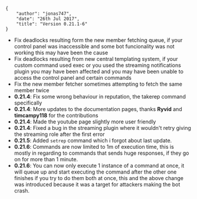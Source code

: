     {
        "author": "jonas747",
        "date": "26th Jul 2017",
        "title": "Version 0.21.1-6"
    }

- Fix deadlocks resulting form the new member fetching queue, if your control panel was inaccessible and some bot funcionality was not working this may have been the cause
- Fix deadlocks resulting from new central templating system, if your custom command used exec or you used the streaming notifications plugin you may have been affected and you may have been unable to access the control panel and certain commands
- Fix the new member fetcher sometimes attempting to fetch the same member twice
- **0.21.4**: Fix some wrong behaviour in reputation, the takerep command specifically
- **0.21.4**: More updates to the documentation pages, thanks **Ryvid** and **timcampy118** for the contributions
- **0.21.4**: Made the youtube page slightly more user friendly
- **0.21.4**: Fixed a bug in the streaming plugin where it wouldn't retry giving the streaming role after the first error
- **0.21.5**: Added <code>setrep</code> command which i forgot about last update.
- **0.21.6**: Commands are now limited to 1m of execution time, this is mostly in regarding to commands that sends huge responses, if they go on for more than 1 minute.
- **0.21.6**: You can now only execute 1 instance of a command at once, it will queue up and start executing the command after the other one finishes if you try to do them both at once, this and the above change was introduced because it was a target for attackers making the bot crash.
